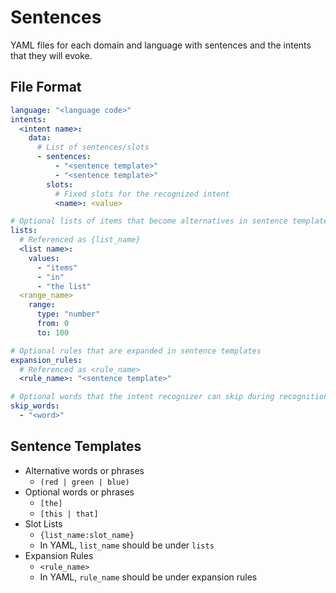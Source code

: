 # Sentences

YAML files for each domain and language with sentences and the intents that they will evoke.


## File Format

``` yaml
language: "<language code>"
intents:
  <intent name>:
    data:
      # List of sentences/slots
      - sentences:
          - "<sentence template>"
          - "<sentence template>"
        slots:
          # Fixed slots for the recognized intent
          <name>: <value>

# Optional lists of items that become alternatives in sentence templates
lists:
  # Referenced as {list_name}
  <list name>:
    values:
      - "items"
      - "in"
      - "the list"
  <range_name>
    range:
      type: "number"
      from: 0
      to: 100

# Optional rules that are expanded in sentence templates
expansion_rules:
  # Referenced as <rule_name>
  <rule_name>: "<sentence template>"

# Optional words that the intent recognizer can skip during recognition
skip_words:
  - "<word>"
```


## Sentence Templates

* Alternative words or phrases
  * `(red | green | blue)`
* Optional words or phrases
  * `[the]`
  * `[this | that]`
* Slot Lists
  * `{list_name:slot_name}`
  * In YAML, `list_name` should be under `lists`
* Expansion Rules
  * `<rule_name>`
  * In YAML, `rule_name` should be under expansion rules
